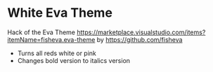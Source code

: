 # White Eva Theme
Hack of the Eva Theme https://marketplace.visualstudio.com/items?itemName=fisheva.eva-theme by https://github.com/fisheva

- Turns all reds white or pink
- Changes bold version to italics version
